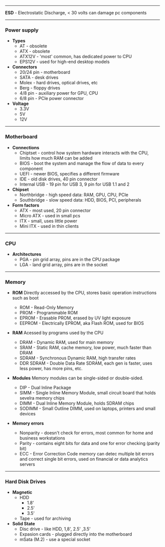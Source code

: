 ___
**ESD** - Electrostatic Discharge, < 30 volts can damage pc components
___
### Power supply

- **Types**
	- AT - obsolete
	- ATX - obsolete
	- ATX12V - 'most' common, has dedicated power to CPU
	- EPS12V - used for high-end desktop models
- **Connectors**
	- 20/24 pin - motherboard
	- SATA - desk drives
	- Molex - hard drives, optical drives, etc
	- Berg - floppy drives
	- 4/8 pin - auxiliary power for GPU, CPU
	- 6/8 pin - PCIe power connector
- **Voltage** 
	- 3.3V
	- 5V
	- 12V
---
### Motherboard

- **Connections**
	- Chiptset - control how system hardware interacts with the CPU, limits how much RAM  can be added
	- BIOS - boot the system and manage the flow of data to every component
	- UEFI - newer BIOS, specifies a different firmware 
	- IDE - old disk drives, 40 pin connector
	- Internal USB - 19 pin for USB 3, 9 pin for USB 1.1 and 2
- **Chipset**
	- Northbridge - high speed data: RAM, GPU, CPU, PCIe
	- Southbridge - slow speed data: HDD, BIOS, PCI, peripherals
 - **Form factors**
	 - ATX - most used, 20 pin connector
	 - Micro ATX - used in small pcs
	 - ITX - small, uses little power
	 - Mini ITX - used in thin clients
---
### CPU

- **Architectures**
	- PGA - pin grid array, pins are in the CPU package
	- LGA - land grid array, pins are in the socket
 ---
### Memory

- **ROM**
	Directly accessed by the CPU, stores basic operation instructions such as boot
	- ROM - Read-Only Memory
	- PROM - Programmable ROM
	- EPROM - Erasable PROM, erased by UV light exposure
	- EEPROM - Electrically EPROM, aka Flash ROM, used for BIOS

- **RAM**
	Acessed by programs used by the CPU
	- DRAM - Dynamic RAM, used for main memory
	- SRAM - Static RAM, cache memory, low power, much faster than DRAM
	- SDRAM - Synchronous Dynamic RAM, high transfer rates
	- DDR SDRAM - Double Data Rate SDRAM, each gen is faster, uses less power, has more pins, etc. 
- **Modules**
	Memory modules can be single-sided or double-sided.
	- DIP - Dual Inline Package
	- SIMM - Single Inline Memory Module, small circuit board that holds sevelra memory chips
	- DIMM - Dual Inline Memory Module, holds SDRAM chips
	- SODIMM - Small Outline DIMM, used on laptops, printers and small devices
 - **Memory errors**
	 - Nonparity - doesn't check for errors, most common for home and business workstations
	 - Parity - contains eight bits for data and one for error checking (parity bit)
	 - ECC - Error Correction Code memory can detec multiple bit errors and correct single bit errors, used on financial or data analytics servers
 ___
### Hard Disk Drives
- **Magnetic**
	- HDD
		- 1.8'
		- 2.5'
		- 3.5'
	- Tape - used for archiving
 - **Solid State**
	- Disc drive - like HDD, 1,8', 2.5' ,3.5'
	- Expasion cards - plugged directly into the motherboard
	- mSata (M.2) - use a special socket